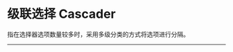 # 级联选择 Cascader

指在选择器选项数量较多时，采用多级分类的方式将选项进行分隔。

---

<script setup>
import CascaderBasicUse from "./component/cascader-basic-use.md"
import CascaderClear from "./component/cascader-clear.md"
import CascaderDisabled from "./component/cascader-disabled.md"
import CascaderFormat from "./component/cascader-format.md"
import CascaderMultiple from "./component/cascader-multiple.md"
import CascaderLoading from "./component/cascader-loading.md"
import CascaderLoad from "./component/cascader-load.md"
import CascaderApi from "./component/cascader-api.md"
import CascaderTip from "./component/cascader-tip.md"
</script>

<cascader-basic-use />
<cascader-clear />
<cascader-format />
<cascader-multiple />
<cascader-loading />
<cascader-load />
<cascader-api />
<cascader-tip />
